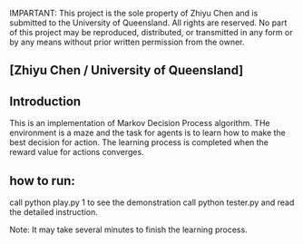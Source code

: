 IMPARTANT: This project is the sole property of Zhiyu Chen and is submitted to the University of Queensland. All rights are reserved. No part of this project may be reproduced, distributed, or transmitted in any form or by any means without prior written permission from the owner.

[Zhiyu Chen / University of Queensland]
-----------------------------------------------------------------------------------------------------

## Introduction
This is an implementation of Markov Decision Process algorithm.
THe environment is a maze and the task for agents is to learn how to make the best decision for action. 
The learning process is completed when the reward value for actions converges.

## how to run:
call python play.py 1 to see the demonstration call python tester.py and read the detailed instruction.

Note: It may take several minutes to finish the learning process.